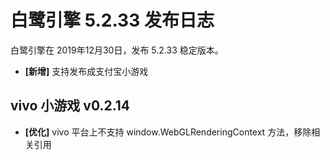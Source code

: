 
# 白鹭引擎 5.2.33 发布日志
白鹭引擎在 2019年12月30日，发布 5.2.33 稳定版本。

- **[新增]** 支持发布成支付宝小游戏

## vivo 小游戏 v0.2.14
- **[优化]** vivo 平台上不支持 window.WebGLRenderingContext 方法，移除相关引用
